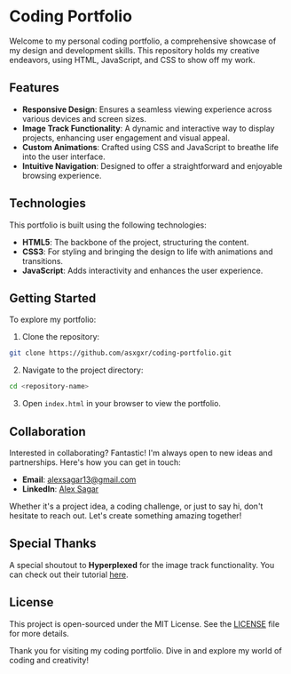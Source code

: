 # Coding Portfolio

Welcome to my personal coding portfolio, a comprehensive showcase of my design and development skills. This repository holds my creative endeavors, using HTML, JavaScript, and CSS to show off my work.

## Features

- **Responsive Design**: Ensures a seamless viewing experience across various devices and screen sizes.
- **Image Track Functionality**: A dynamic and interactive way to display projects, enhancing user engagement and visual appeal.
- **Custom Animations**: Crafted using CSS and JavaScript to breathe life into the user interface.
- **Intuitive Navigation**: Designed to offer a straightforward and enjoyable browsing experience.

## Technologies

This portfolio is built using the following technologies:

- **HTML5**: The backbone of the project, structuring the content.
- **CSS3**: For styling and bringing the design to life with animations and transitions.
- **JavaScript**: Adds interactivity and enhances the user experience.

## Getting Started

To explore my portfolio:

1. Clone the repository:
```bash
git clone https://github.com/asxgxr/coding-portfolio.git
```
2. Navigate to the project directory:
```bash
cd <repository-name>
```
3. Open `index.html` in your browser to view the portfolio.

## Collaboration

Interested in collaborating? Fantastic! I'm always open to new ideas and partnerships. Here's how you can get in touch:

- **Email**: [alexsagar13@gmail.com](mailto:alexsagar13@gmail.com)
- **LinkedIn**: [Alex Sagar](https://linkedin.com/in/alex-sagar)

Whether it's a project idea, a coding challenge, or just to say hi, don't hesitate to reach out. Let's create something amazing together!

## Special Thanks

A special shoutout to **Hyperplexed** for the image track functionality. You can check out their tutorial [here](https://youtu.be/PkADl0HubMY).

## License

This project is open-sourced under the MIT License. See the [LICENSE](LICENSE.md) file for more details.



Thank you for visiting my coding portfolio. Dive in and explore my world of coding and creativity!
